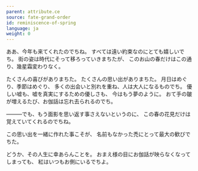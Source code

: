 ```yaml
---
parent: attribute.ce
source: fate-grand-order
id: reminiscence-of-spring
language: ja
weight: 0
---
```


ああ、今年も来てくれたのでちね。
すべては遠い約束なのにとても嬉しいでち。
街の姿は時代にそって移ろっていきまちたが、
このお山の春だけはこの通り、幾星霜変わりなく。


たくさんの喜びがありまちた。
たくさんの思い出がありまちた。
月日はめぐり、季節はめぐり、
多くの出会いと別れを重ね、人は大人になるものでち。
優しい嘘も、嘘を真実にするための優しさも、
今はもう夢のように。
おて手の皺が増えるたび、お伽話は忘れ去られるのでち。

―――でも、もう面影を思い返す事さえないというのに、
この春の花見だけは覚えていてくれるのでちね。

この思い出を一緒に作れた事こそが、
名前もなかった禿にとって最大の歓びでちた。

どうか、その人生に幸あらんことを。
おまえ様の目にお伽話が映らなくなってしまっても、
紅はいつもお側にいるでちよ。

